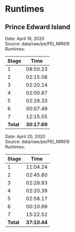 # Runtimes

## Prince Edward Island

Date: April 16, 2020  
Source: data/raw/pe/PEI_NRN19  
Runtimes:

| Stage | Time |
| --- | --- |
1 | 08:50.23
2 | 02:15.08
3 | 02:20.14
4 | 02:00.87
5 | 02:28.33
6 | 00:07.49
7 | 12:15.55
**Total** | **30:17.69**

Date: April 20, 2020  
Source: data/raw/pe/PEI_NRN19  
Runtimes:

| Stage | Time |
| --- | --- |
1 | 11:04.24
2 | 02:45.60
3 | 02:28.83
4 | 02:20.39
5 | 02:58.17
6 | 00:10.69
7 | 15:22.52
**Total** | **37:10.44**
